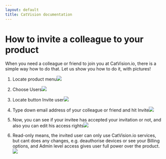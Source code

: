 ```yaml
---
layout: default
title: CatVision documentation
---
```


# How to invite a colleague to your product

When you need a colleague or friend to join you at CatVision.io, there is a simple way how to do that. Let us show you how to do it, with pictures!

1. Locate product menu![]({{site.url}}/catvision/assets/images/cvio_invite_1.png)
2. Choose Users![]({{site.url}}/catvision/assets/images/cvio_invite_2.png)
3. Locate button Invite user![]({{site.url}}/catvision/assets/images/cvio_invite_3.png)
4. Type down email address of your colleague or friend and hit Invite![]({{site.url}}/catvision/assets/images/cvio_invite_4.png)
5. Now, you can see if your invitee has accepted your invitation or not, and also you can edit his access rights![]({{site.url}}/catvision/assets/images/cvio_invite_5.png)

6. Read-only means, the invited user can only use CatVision.io services, but cant does any changes, e.g. deauthorise devices or see your Billing options, and Admin level access gives user full power over the product.![]({{site.url}}/catvision/assets/images/cvio_invite_6.png)



